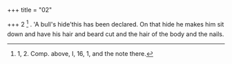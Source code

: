 +++
title = "02"

+++
2 [^1] . 'A bull's hide'this has been declared. On that hide he makes him sit down and have his hair and beard cut and the hair of the body and the nails.


[^1]:  1, 2. Comp. above, I, 16, 1, and the note there.
